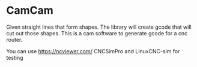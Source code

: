 # CamCam
Given straight lines that form shapes.  The library will create gcode that will cut out those shapes.
This is a cam software to generate gcode for a cnc router.

You can use https://ncviewer.com/ CNCSimPro and LinuxCNC-sim for testing

